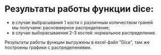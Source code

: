 # Результаты работы функции dice:
- в случае выбрасывания 1 кости с различным количеством граней мы получаем: расновмерное распределение;
- в случае выборасываения 2-3 костей: нормальное распределение.

Результаты работы функции выгружены в excel-файл "Dice", там же построены графики с распределениями.
